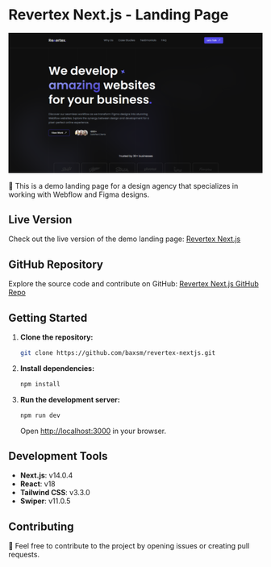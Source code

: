 # Revertex Next.js - Landing Page
![Revertex Thumbnail](public/thumbnail.png)

🚀 This is a demo landing page for a design agency that specializes in working with Webflow and Figma designs.

## Live Version

Check out the live version of the demo landing page: [Revertex Next.js](https://revertex-nextjs.vercel.app/)

## GitHub Repository

Explore the source code and contribute on GitHub: [Revertex Next.js GitHub Repo](https://github.com/baxsm/revertex-nextjs)

## Getting Started

1. **Clone the repository:**

   ```bash
   git clone https://github.com/baxsm/revertex-nextjs.git
   ```

2. **Install dependencies:**

   ```bash
   npm install
   ```

3. **Run the development server:**

   ```bash
   npm run dev
   ```

   Open [http://localhost:3000](http://localhost:3000) in your browser.

## Development Tools

- **Next.js**: v14.0.4
- **React**: v18
- **Tailwind CSS**: v3.3.0
- **Swiper**: v11.0.5

## Contributing

🤝 Feel free to contribute to the project by opening issues or creating pull requests.
